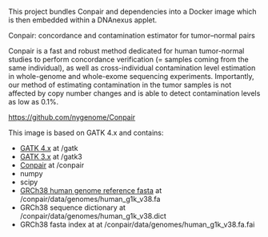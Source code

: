 This project bundles Conpair and dependencies into a Docker image which is then embedded within a DNAnexus applet.

Conpair: concordance and contamination estimator for tumor–normal pairs

Conpair is a fast and robust method dedicated for human tumor-normal studies to perform concordance verification (= samples coming from the same individual), as well as cross-individual contamination level estimation in whole-genome and whole-exome sequencing experiments. Importantly, our method of estimating contamination in the tumor samples is not affected by copy number changes and is able to detect contamination levels as low as 0.1%.

https://github.com/nygenome/Conpair

This image is based on GATK 4.x and contains:

- [GATK 4.x](https://github.com/broadinstitute/gatk) at /gatk
- [GATK 3.x](https://console.cloud.google.com/storage/browser/gatk-software/package-archive/gatk;tab=objects?pli=1&prefix=) at /gatk3
- [Conpair](https://github.com/nygenome/Conpair) at /conpair
- numpy
- scipy
- [GRCh38 human genome reference fasta](http://hgdownload.soe.ucsc.edu/goldenPath/hg38/bigZips/hg38.fa.gz) at /conpair/data/genomes/human_g1k_v38.fa
- GRCh38 sequence dictionary at /conpair/data/genomes/human_g1k_v38.dict
- GRCh38 fasta index at at /conpair/data/genomes/human_g1k_v38.fa.fai
